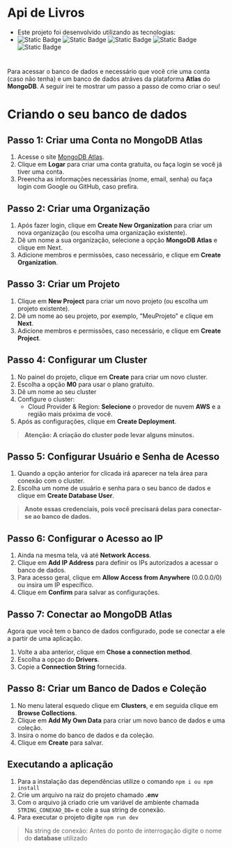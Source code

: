 # Api de Livros
- Este projeto foi desenvolvido utilizando as tecnologias:
- ![Static Badge](https://img.shields.io/badge/NODEJS-%2300000)
  ![Static Badge](https://img.shields.io/badge/JAVASCRIPT-%23F7DF1E)
  ![Static Badge](https://img.shields.io/badge/MONGOOSE-%23880000)
  ![Static Badge](https://img.shields.io/badge/MONGODB-%2347A248)
  ![Static Badge](https://img.shields.io/badge/EXPRESS-%23000000)

#

Para acessar o banco de dados e necessário que você crie uma conta (caso não tenha) e um banco de dados atráves da plataforma **Atlas** do **MongoDB**. A seguir irei te mostrar um passo a passo de como criar o seu!  

# Criando o seu banco de dados
## Passo 1: Criar uma Conta no MongoDB Atlas 

1. Acesse o site [MongoDB Atlas](https://account.mongodb.com/account/login).
2. Clique em **Logar** para criar uma conta gratuita, ou faça login se você já tiver uma conta.
3. Preencha as informações necessárias (nome, email, senha) ou faça login com Google ou GitHub, caso prefira.

## Passo 2: Criar uma Organização
1. Após fazer login, clique em **Create New Organization** para criar um nova organização (ou escolha uma organização existente).
2. Dê um nome a sua organização, selecione a opção **MongoDB Atlas** e clique em Next.
3. Adicione membros e permissões, caso necessário, e clique em **Create Organization**.

## Passo 3: Criar um Projeto
1. Clique em **New Project** para criar um novo projeto (ou escolha um projeto existente).
2. Dê um nome ao seu projeto, por exemplo, "MeuProjeto" e clique em **Next**.
3. Adicione membros e permissões, caso necessário, e clique em **Create Project**.

## Passo 4: Configurar um Cluster
1. No painel do projeto, clique em **Create** para criar um novo cluster.
2. Escolha a opção **M0** para usar o plano gratuito.
3. Dê um nome ao seu cluster
3. Configure o cluster:
    - Cloud Provider & Region: **Selecione** o provedor de nuvem **AWS** e a região mais próxima de você.
4. Após as configurações, clique em **Create Deployment**.
> **Atenção: A criação do cluster pode levar alguns minutos.**

## Passo 5: Configurar Usuário e Senha de Acesso
1. Quando a opção anterior for clicada irá aparecer na tela área para conexão com o cluster.
2. Escolha um nome de usuário e senha para o seu banco de dados e clique em **Create Database User**.
> **Anote essas credenciais, pois você precisará delas para conectar-se ao banco de dados.**

## Passo 6: Configurar o Acesso ao IP
1. Ainda na mesma tela, vá até **Network Access**.
2. Clique em **Add IP Address** para definir os IPs autorizados a acessar o banco de dados.
3. Para acesso geral, clique em **Allow Access from Anywhere** (0.0.0.0/0) ou insira um IP específico.
4. Clique em **Confirm** para salvar as configurações.

## Passo 7: Conectar ao MongoDB Atlas
Agora que você tem o banco de dados configurado, pode se conectar a ele a partir de uma aplicação.

1. Volte a aba anterior, clique em **Chose a connection method**.
2. Escolha a opçao do **Drivers**.
3. Copie a **Connection String** fornecida.

## Passo 8: Criar um Banco de Dados e Coleção
1. No menu lateral esquedo clique em **Clusters**, e em seguida clique em **Browse Collections**.
2. Clique em **Add My Own Data** para criar um novo banco de dados e uma coleção.
3. Insira o nome do banco de dados e da coleção.
4. Clique em **Create** para salvar.

## Executando a aplicação
1. Para a instalação das dependências utilize o comando `npm i ou npm install`
2. Crie um arquivo na raiz do projeto chamado **.env**
3. Com o arquivo já criado crie um variável de ambiente chamada `STRING_CONEXAO_DB=` e cole a sua string de conexão.
4. Para executar o projeto digite `npm run dev`
> Na string de conexão: Antes do ponto de interrogação digite o nome do **database** utilizado